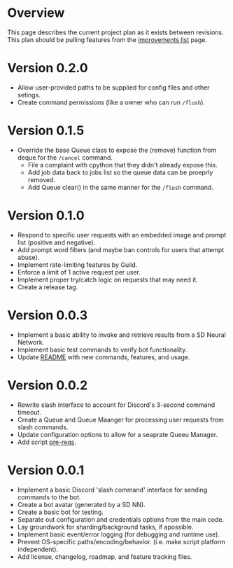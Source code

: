 # Overview
This page describes the current project plan as it exists between revisions.
This plan should be pulling features from the [improvements list](IMPROVEMENTS_LIST.md) page.


# Version 0.2.0
- Allow user-provided paths to be supplied for config files and other setings.
- Create command permissions (like a owner who can run `/flush`).

# Version 0.1.5
- Override the base Queue class to expose the (remove) function from deque for the `/cancel` command.
  - File a complaint with cpython that they didn't already expose this.
  - Add job data back to jobs list so the queue data can be proeprly removed.
  - Add Queue clear() in the same manner for the `/flush` command.

# Version 0.1.0
- Respond to specific user requests with an embedded image and prompt list (positive and negative).
- Add prompt word filters (and maybe ban controls for users that attempt abuse).
- Implement rate-limiting features by Guild.
- Enforce a limit of 1 active request per user.
- Implement proper try/catch logic on requests that may need it.
- Create a release tag.

# Version 0.0.3
- Implement a basic ability to invoke and retrieve results from a SD Neural Network.
- Implement basic test commands to verify bot functionality.
- Update [README](README.md) with new commands, features, and usage.

# Version 0.0.2
- Rewrite slash interface to account for Discord's 3-second command timeout.
- Create a Queue and Queue Maanger for processing user requests from slash commands.
- Update configuration options to allow for a seaprate Queeu Manager.
- Add script [pre-reqs](requirements.txt).

# Version 0.0.1
- Implement a basic Discord 'slash command' interface for sending commands to the bot.
- Create a bot avatar (generated by a SD NN).
- Create a basic bot for testing.
- Separate out configuration and credentials options from the main code.
- Lay groundwork for sharding/background tasks, if apossible.
- Implement basic event/error logging (for debugging and runtime use).
- Prevent OS-specific paths/encoding/behavior. (i.e. make script platform independent).
- Add license, changelog, roadmap, and feature tracking files.